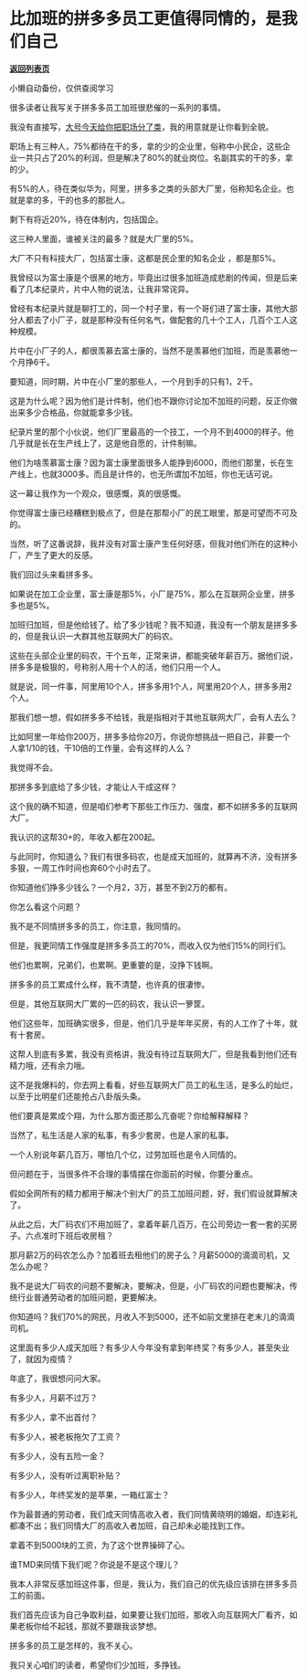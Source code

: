 # 比加班的拼多多员工更值得同情的，是我们自己

[**返回列表页**](/gzh/记忆承载3)

小懒自动备份，仅供查阅学习

很多读者让我写关于拼多多员工加班很悲催的一系列的事情。  

  

我没有直接写，[大号今天给你把职场分了类](https://mp.weixin.qq.com/s?__biz=MzU0MjYwNDU2Mw==&mid=2247495659&idx=2&sn=8477ce11c8c65bb088b511ca4bf365ca&chksm=fb1a8397cc6d0a81f9f7e37bc259e9d8cffd65759a037da2adf80a278080319f19d9804b22e0&token=1963643493&lang=zh_CN&scene=21#wechat_redirect)，我的用意就是让你看到全貌。

  

职场上有三种人，75%都待在干的多，拿的少的企业里，俗称中小民企，这些企业一共只占了20%的利润，但是解决了80%的就业岗位。名副其实的干的多，拿的少。

  

有5%的人，待在类似华为，阿里，拼多多之类的头部大厂里，俗称知名企业。也就是拿的多，干的也多的那批人。

  

剩下有将近20%，待在体制内，包括国企。

  

这三种人里面，谁被关注的最多？就是大厂里的5%。

  

大厂不只有科技大厂，包括富士康，这都是民企里的知名企业 ，都是那5%。

  

我曾经以为富士康是个很黑的地方，毕竟出过很多加班造成悲剧的传闻，但是后来看了几本纪录片，片中人物的说法，让我非常诧异。

  

曾经有本纪录片就是聊打工的，同一个村子里，有一个哥们进了富士康，其他大部分人都去了小厂子，就是那种没有任何名气，做配套的几十个工人，几百个工人这种规模。

  

片中在小厂子的人，都很羡慕去富士康的，当然不是羡慕他们加班，而是羡慕他一个月挣6千。

  

要知道，同时期，片中在小厂里的那些人，一个月到手的只有1，2千。

  

这是为什么呢？因为他们是计件制，他们也不跟你讨论加不加班的问题，反正你做出来多少合格品，你就能拿多少钱。

  

纪录片里的那个小伙说，他们厂里最高的一个技工，一个月不到4000的样子。他几乎就是长在生产线上了，这是他自愿的，计件制嘛。

  

他们为啥羡慕富士康？因为富士康里面很多人能挣到6000，而他们那里，长在生产线上，也就3000多。而且是计件的，也无所谓加不加班，你也无话可说。

  

这一幕让我作为一个观众，很感慨，真的很感慨。

  

你觉得富士康已经糟糕到极点了，但是在那帮小厂的民工眼里，那是可望而不可及的。

  

当然，听了这番说辞，我并没有对富士康产生任何好感，但我对他们所在的这种小厂，产生了更大的反感。

  

我们回过头来看拼多多。  

  

如果说在加工企业里，富士康是那5%，小厂是75%，那么在互联网企业里，拼多多也是5%。

  

加班归加班，但是他给钱了。给了多少钱呢？我不知道，我没有一个朋友是拼多多的，但是我认识一大群其他互联网大厂的码农。

  

这些在头部企业里的码农，干个五年，正常来讲，都能突破年薪百万。据他们说，拼多多是极狠的，号称别人用十个人的活，他们只用一个人。

  

就是说，同一件事，阿里用10个人，拼多多用1个人，阿里用20个人，拼多多用2个人。

  

那我们想一想，假如拼多多不给钱，我是指相对于其他互联网大厂，会有人去么？

  

比如阿里一年给你200万，拼多多给你20万，你说你想挑战一把自己，非要一个人拿1/10的钱，干10倍的工作量，会有这样的人么？

  

我觉得不会。

  

那拼多多到底给了多少钱，才能让人干成这样？

  

这个我的确不知道，但是咱们参考下那些工作压力、强度，都不如拼多多的互联网大厂。  

  

我认识的这帮30+的，年收入都在200起。

  

与此同时，你知道么？我们有很多码农，也是成天加班的，就算再不济，没有拼多多狠，一周工作时间也奔60个小时去了。

  

你知道他们挣多少钱么？一个月2，3万，甚至不到2万的都有。

  

你怎么看这个问题？

  

我不是不同情拼多多的员工，你注意，我同情的。  

  

但是，我更同情工作强度是拼多多员工的70%，而收入仅为他们15%的同行们。

  

他们也累啊，兄弟们，也累啊。更重要的是，没挣下钱啊。

  

拼多多的员工累成什么样，我不清楚，也许真的很凄惨。

  

但是，其他互联网大厂累的一匹的码农，我认识一箩筐。

  

他们这些年，加班确实很多，但是，他们几乎是年年买房，有的人工作了十年，就有十套房。

  

这帮人到底有多累，我没有资格讲，我没有待过互联网大厂，但是我看到他们还有精力哦，还有余力哦。

  

这不是我爆料的，你去网上看看，好些互联网大厂员工的私生活，是多么的灿烂，以至于比明星们还能抢占八卦版头条。

  

他们要真是累成个翔，为什么那方面还那么亢奋呢？你给解释解释？

  

当然了，私生活是人家的私事，有多少套房，也是人家的私事。

  

一个人别说年薪几百万，哪怕几个亿，过劳加班也是令人同情的。

  

但问题在于，当很多件不合理的事情摆在你面前的时候，你要分重点。

  

假如全网所有的精力都用于解决个别大厂的员工加班问题，好，我们假设就算解决了。

  

从此之后，大厂码农们不用加班了，拿着年薪几百万，在公司旁边一套一套的买房子。六点准时下班后收房租？

  

那月薪2万的码农怎么办？加着班去租他们的房子么？月薪5000的滴滴司机，又怎么办呢？

  

我不是说大厂码农的问题不要解决，要解决，但是，小厂码农的问题也要解决，传统行业普通劳动者的加班问题，更要解决。

  

你知道吗？我们70%的网民，月收入不到5000，还不如前文里排在老末儿的滴滴司机。

  

这里面有多少人成天加班？有多少人今年没有拿到年终奖？有多少人，甚至失业了，就因为疫情？

  

年底了，我很想问问大家。

  

有多少人，月薪不过万？

有多少人，拿不出首付？

有多少人，被老板拖欠了工资？

有多少人，没有五险一金？

有多少人，没有听过离职补贴？

有多少人，年终奖发的是苹果，一箱红富士？

  

作为最普通的劳动者，我们成天同情高收入者，我们同情黄晓明的婚姻，却连彩礼都凑不出；我们同情大厂的高收入者加班，自己却未必能找到工作。

  

拿着不到5000块的工资，为了这个世界操碎了心。

  

谁TMD来同情下我们呢？你说是不是这个理儿？

  

我本人非常反感加班这件事，但是，我认为，我们自己的优先级应该排在拼多多员工的前面。  

  

我们首先应该为自己争取利益，如果要让我们加班，那收入向互联网大厂看齐，如果老板你给不起钱，那就不要跟我谈梦想。

  

拼多多的员工是怎样的，我不关心。

  

我只关心咱们的读者，希望你们少加班，多挣钱。

